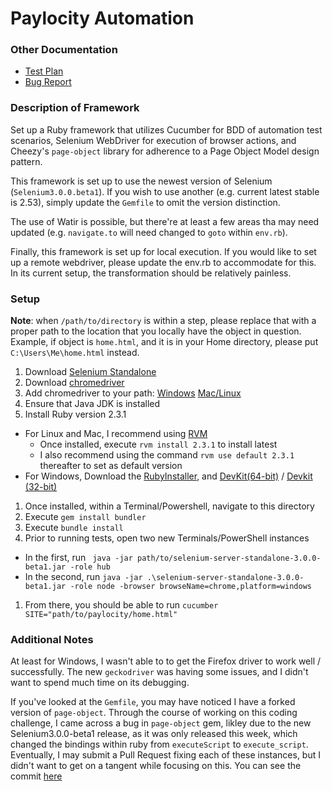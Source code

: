 # Paylocity Automation

### Other Documentation
  * [Test Plan](TEST_PLAN.md)
  * [Bug Report](BUGS.md)
 
### Description of Framework
Set up a Ruby framework that utilizes Cucumber for BDD of automation test scenarios,
Selenium WebDriver for execution of browser actions, and Cheezy's `page-object` library
for adherence to a Page Object Model design pattern. 

This framework is set up to use the newest version of Selenium (`Selenium3.0.0.beta1`).
If you wish to use another (e.g. current latest stable is 2.53), simply update the `Gemfile` to
omit the version distinction.

The use of Watir is possible, but there're at least a few areas tha may need updated 
(e.g. `navigate.to` will need changed to `goto` within `env.rb`).

Finally, this framework is set up for local execution. If you would like to set up a remote webdriver,
please update the env.rb to accommodate for this. In its current setup, the transformation should be relatively painless.

### Setup
**Note**: when `/path/to/directory` is within a step, please replace that with a proper path
to the location that you locally have the object in question. Example, if object is `home.html`, and 
it is in your Home directory, please put `C:\Users\Me\home.html` instead.

1. Download [Selenium Standalone](http://selenium-release.storage.googleapis.com/3.0-beta1/selenium-server-standalone-3.0.0-beta1.jar)
1. Download [chromedriver](http://chromedriver.storage.googleapis.com/index.html?path=2.22/)
1. Add chromedriver to your path: [Windows](http://windowsitpro.com/systems-management/how-can-i-add-new-folder-my-system-path) 
[Mac/Linux](http://osxdaily.com/2014/08/14/add-new-path-to-path-command-line/)
1. Ensure that Java JDK is installed
1. Install Ruby version 2.3.1
  * For Linux and Mac, I recommend using [RVM](https://rvm.io/)
    * Once installed, execute `rvm install 2.3.1` to install latest
    * I also recommend using the command `rvm use default 2.3.1` thereafter to set as
    default version
  * For Windows, Download the [RubyInstaller](http://dl.bintray.com/oneclick/rubyinstaller/rubyinstaller-2.3.1.exe), 
  and [DevKit(64-bit)](http://dl.bintray.com/oneclick/rubyinstaller/DevKit-mingw64-64-4.7.2-20130224-1432-sfx.exe) /
  [Devkit (32-bit)](http://dl.bintray.com/oneclick/rubyinstaller/DevKit-mingw64-32-4.7.2-20130224-1151-sfx.exe)
1. Once installed, within a Terminal/Powershell, navigate to this directory
1. Execute `gem install bundler`
1. Execute `bundle install`
1. Prior to running tests, open two new Terminals/PowerShell instances
  * In the first, run ` java -jar path/to/selenium-server-standalone-3.0.0-beta1.jar -role hub`
  * In the second, run `java -jar .\selenium-server-standalone-3.0.0-beta1.jar -role node -browser browseName=chrome,platform=windows`
1. From there, you should be able to run `cucumber SITE="path/to/paylocity/home.html"`


### Additional Notes
At least for Windows, I wasn't able to to get the Firefox driver to work well / successfully. The new `geckodriver` was
having some issues, and I didn't want to spend much time on its debugging.

If you've looked at the `Gemfile`, you may have noticed I have a forked version of `page-object`. 
Through the course of working on this coding challenge, I came across a bug in `page-object` gem, likley
due to the new Selenium3.0.0-beta1 release, as it was only released this week, which changed the bindings within ruby from
`executeScript` to `execute_script`. Eventually, I may submit a Pull Request fixing each of these instances, but I didn't
want to get on a tangent while focusing on this. You can see the commit [here](https://github.com/williara/page-object/commit/152bd734fa52f4226965b011d2707c1f2979db2f)
